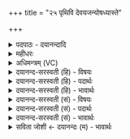 +++
title = "२५ पृथिवि देवयजन्योषध्यास्ते"

+++
<details><summary>पदपाठः - दयानन्दादि</summary>

पृथि॑वि। दे॒व॒य॒ज॒नीति॑ देवऽयजनि। ओष॑ध्याः। ते॒। मूल॑म्। मा। हि॒ꣳसि॒ष॒म्। व्र॒जम्। ग॒च्छ॒। गो॒ष्ठान॑म्। गो॒स्थान॒मिति॑ गो॒ऽस्थान॑म्। वर्ष॑तु। ते॒। द्यौः। ब॒धा॒न। दे॒व॒। स॒वि॒त॒रिति॑ सवितः। प॒र॒म्। अस्या॑म्। पृ॒थि॒व्याम्। श॒तेन॑। पाशैः॑। यः। अ॒स्मान्। द्वेष्टि॑। यम्। च॒। व॒यम्। द्वि॒ष्मः। तम्। अतः॑। मा। मौ॒क्। २५।
</details>

<details><summary>महीधरः</summary>

म० 'पृथिवि देवयजनीति तृणेऽन्तर्हिते प्रहरतीति' (का० २।६।१५-१६)। हे पृथिवि हे देवयजनि, देवा इज्यन्ते यस्यां सा देवयजनी तस्याः संबोधने हे देवयजनि, ते तव ओषध्यास्तृणरूपाया मूलमहं मा हिᳪं᳭सिषं मा विनाशयामि। 'व्रजं गच्छेति पुरीषमादत्ते' (का० २ । ६ । १७) इति । स्फ्यप्रहारोत्पन्ना मृत् पुरीषमुच्यते । हे पुरीष, त्वं व्रजं गच्छ । व्रजन्ति गच्छन्ति स्थातुं गावो यत्र स देशो व्रजस्तं । किंभूतम् । गोष्ठानं गवां स्थानमिदानीमवस्थितिर्यत्र तं गोयुक्तं तदीयं स्थानं गच्छेत्यर्थः ॥ 'वर्षतु त इति वेदिं प्रेक्षत इति' (का. २। ६ । १८)। हे वेदे, ते तुभ्यं त्वदर्थं द्यौर्द्युलोकाभिमानी देवो वर्षतु जलसेकं करोतु । 'वृष सेचने' वर्षणेन खननजनितदुःखशान्तिरस्त्वित्यर्थः ॥ 'बधानेत्युत्करे करोतीति' (का. २।६। १९)। स्फ्योत्खातां मृदमुत्करे त्यजेत् । हे देव सवितः, योऽस्मान्द्वेष्टि द्वेषं करोति वयं च यं शत्रुं द्विष्मस्तमुभयविधं शत्रु परमस्यां पृथिव्यां बधान । परमा अन्तिमा पृथिवी । छान्दसः स्याडागमः । उत्करे क्षिप्तायां धूल्यां निगूढस्य शत्रोस्तत्र बन्धनं कुरु यत्र भूमेरन्तिमप्रदेशेऽन्धतामिस्रो नरकोऽस्ति । तथाच श्रुतिः 'अन्धे तमसि बधानेति यदाह परमस्यां पृथिव्याम्' (१।४ । १६) इति । कैर्बन्धनं कर्तव्यं तदाह । शतेन पाशैः शतसंख्याकाभिर्बन्धनरज्जुभिः । किंच अस्मादन्धतामिस्रान्नरकात्तं मा मौक् कदाचिदपि मा मुञ्च ॥२५॥  
षड्विंशी ।
</details>

<details><summary>अधिमन्त्रम् (VC)</summary>

- सविता देवता
- परमेष्ठी प्रजापतिर्ऋषिः
- विराड् ब्राह्मी त्रिष्टुप्
- धैवतः
</details>

<details><summary>दयानन्द-सरस्वती (हि) - विषयः</summary>

फिर उक्त यज्ञ कहाँ जाके क्या करनेवाला होता है, इस विषय का उपदेश अगले मन्त्र में किया है ॥
</details>

<details><summary>दयानन्द-सरस्वती (हि) - पदार्थः</summary>

पदार्थान्वयभाषाः -  हे (देव) सूर्य्यादि जगत् के प्रकाश करने तथा (सवितः) राज्य और ऐश्वर्य्य के देनेवाले परमेश्वर ! (ते) आपकी कृपा से मैं (देवयजनि) विद्वानों के यज्ञ करने की जगह (ते) यह जो (पृथिवि) भूमि है, उसके [और (ओषध्याः) जो यवादि ओषधि हैं] उनके (मूलम्) वृद्धि करनेवाले मूल को (मा हिꣳसिषम्) नाश न करूँ और मैं (पृथिव्याम्) अनेक प्रकार सुखदायक भूमि में (यः) जिस यज्ञ का अनुष्ठान करता हूँ, वह (व्रजम्) जलवृष्टिकारक मेघ को (गच्छ) प्राप्त हो, वहाँ जाकर (गोष्ठानम्) सूर्य्य की किरणों के गुणों से (वर्षतु) वर्षाता है और (द्यौः) सूर्य्य के प्रकाश को (वर्षतु) वर्षाता है। हे वीर पुरुषो ! आप (अस्याम्) इस उत्कृष्ट पृथिवी में (यः) जो कोई अधर्मात्मा डाकू (अस्मान्) सब के उपकार करनेवाले धर्मात्मा सज्जन हम लोगों से (द्वेष्टि) विरोध करता है (च) और (यम्) जिस दुष्ट शत्रु से (वयम्) धार्मिक शूर हम लोग (द्विष्मः) विरोध करें, (तम्) उस दुष्ट (परम्) शत्रु को (शतेन) अनेक (पाशैः) बन्धनों से (बधान) बाँधो और उसको (अतः) इस बन्धन से कभी (मा मौक्) मत छोड़ो ॥२५॥
</details>

<details><summary>दयानन्द-सरस्वती (हि) - भावार्थः</summary>

भावार्थभाषाः -  ईश्वर आज्ञा देता है कि विद्वान् मनुष्यों को पृथिवी का राज्य तथा उसी पृथिवी में तीन प्रकार के यज्ञ और ओषधियाँ इनका नाश कभी न करना चाहिये। जो यज्ञ अग्नि में हवन किये हुए पदार्थों का धूम मेघमण्डल को जाकर शुद्धि के द्वारा अत्यन्त सुख उत्पन्न करनेवाला होता है, इससे यह यज्ञ किसी पुरुष को कभी छोड़ने योग्य नहीं है तथा जो दुष्ट मनुष्य हैं, उनको इस पृथिवी पर अनेक बन्धनों से बाँधे और उनको कभी न छोड़ें, जिससे कि वे दुष्ट कर्मों से निवृत्त हों और सब मनुष्यों को चाहिये कि परस्पर ईर्ष्या-द्वेष से अलग होकर एक-दूसरे की सब प्रकार सुख की उन्नति के लिये सदा यत्न करें ॥२५॥
</details>

<details><summary>दयानन्द-सरस्वती (सं) - विषयः</summary>

पुनः स यज्ञः क्व गत्वा किंकारी भवतीत्युपदिश्यते ॥
</details>

<details><summary>दयानन्द-सरस्वती (सं) - पदार्थः</summary>

पदार्थान्वयभाषाः -  हे देव सवितः परमात्मन् ! ते तव कृपयाऽहं देवयजानि देवयज्ञाधिकरणायास्तेऽस्याः पृथिवि भूमेर्मूलं वृद्धिहेतुं मा हिंसिषं मया पृथिव्यां योऽयं यज्ञोऽनुष्ठीयते स व्रजं मेघं गच्छ गच्छतु गत्वा गोष्ठानं वर्षतु द्यौर्वर्षतु। हे वीर ! त्वमस्यां योऽस्मान् द्वेष्टि यं च वयं द्विष्मस्तं परं शत्रुं शतेन पाशैर्बधान बन्धय। तमसो बन्धनात् कदाचिन्मा मौक् मा मोचय ॥२५॥
</details>

<details><summary>दयानन्द-सरस्वती (सं) - भावार्थः</summary>

भावार्थभाषाः -  ईश्वर आज्ञापयति विद्वद्भिर्मनुष्यैः पृथिव्यां राज्यस्य त्रिविधस्य यज्ञस्यौषधीनां च हिंसनं कदाचिन्नैव कार्य्यम्। योऽग्नौ हुतद्रव्यस्य सुगन्ध्यादिगुणविशिष्टो धूमो मेघमण्डलं गत्वा सूर्य्यवायुभ्यां छिन्नस्याकर्षितस्य धारितस्य जलसमूहस्य शुद्धिकरो भूत्वाऽस्यां पृथिव्यां वायुजलौषधिशुद्धिद्वारा महत्सुखं संपादयति। तस्मात् स यज्ञः केनापि कदाचिन्नैव त्याज्यः। ये दुष्टा मनुष्यास्तानस्यां पृथिव्यामनेकैः पाशैर्बध्वा दुष्टकर्मभ्यो निवर्त्य कदाचित्ते न मोचनीयाः। अन्यच्च परस्परं द्वेषं विहायान्योऽन्यस्य सुखोन्नतये सदैव प्रयतितव्यमिति ॥२५॥
</details>

<details><summary>सविता जोशी ← दयानन्दः (म) - भावार्थः</summary>

भावार्थभाषाः -  ईश्वराची ही आज्ञा आहे की, विद्वान माणसांनी पृथ्वीवरील राज्य, तीन प्रकारचे यज्ञ व औषधीयुक्त वृक्षांचा नाश करता कामा नये. यज्ञात अग्नीमुळे उत्पन्न झालेला धूर मेघमंडळात जातो व शुद्धी करून सुख उत्पन्न करतो त्यासाठी माणसांनी यज्ञाचा त्याग कधीही करू नये व विरोध करणाऱ्या दुष्ट माणसांवर असे निर्बंध घालावेत की ज्यामुळे ते दुष्ट कर्मापासून परावृत्त होतील. सर्व माणसांचे हे कर्तव्य आहे की, त्यांनी परस्परांशी ईर्षा व द्वेषाने न वागता एकमेकांच्या उन्नतीसाठी प्रयत्न करावेत.
</details>